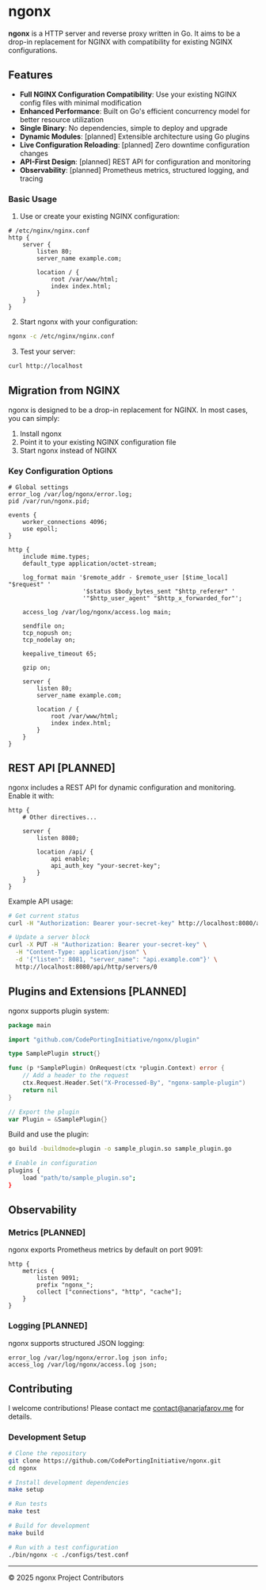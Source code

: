 # ngonx

**ngonx** is a HTTP server and reverse proxy written in Go.
It aims to be a drop-in replacement for NGINX with compatibility for existing NGINX configurations.

## Features

- **Full NGINX Configuration Compatibility**: Use your existing NGINX config files with minimal modification
- **Enhanced Performance**: Built on Go's efficient concurrency model for better resource utilization
- **Single Binary**: No dependencies, simple to deploy and upgrade
- **Dynamic Modules**: [planned] Extensible architecture using Go plugins
- **Live Configuration Reloading**: [planned] Zero downtime configuration changes
- **API-First Design**: [planned] REST API for configuration and monitoring
- **Observability**: [planned] Prometheus metrics, structured logging, and tracing

### Basic Usage

1. Use or create your existing NGINX configuration:

```nginx
# /etc/nginx/nginx.conf
http {
    server {
        listen 80;
        server_name example.com;

        location / {
            root /var/www/html;
            index index.html;
        }
    }
}
```

2. Start ngonx with your configuration:

```bash
ngonx -c /etc/nginx/nginx.conf
```

3. Test your server:

```bash
curl http://localhost
```

## Migration from NGINX

ngonx is designed to be a drop-in replacement for NGINX. In most cases, you can simply:

1. Install ngonx
2. Point it to your existing NGINX configuration file
3. Start ngonx instead of NGINX

### Key Configuration Options

```nginx
# Global settings
error_log /var/log/ngonx/error.log;
pid /var/run/ngonx.pid;

events {
    worker_connections 4096;
    use epoll;
}

http {
    include mime.types;
    default_type application/octet-stream;

    log_format main '$remote_addr - $remote_user [$time_local] "$request" '
                     '$status $body_bytes_sent "$http_referer" '
                     '"$http_user_agent" "$http_x_forwarded_for"';

    access_log /var/log/ngonx/access.log main;

    sendfile on;
    tcp_nopush on;
    tcp_nodelay on;

    keepalive_timeout 65;

    gzip on;

    server {
        listen 80;
        server_name example.com;

        location / {
            root /var/www/html;
            index index.html;
        }
    }
}
```

## REST API [PLANNED]

ngonx includes a REST API for dynamic configuration and monitoring. Enable it with:

```nginx
http {
    # Other directives...

    server {
        listen 8080;

        location /api/ {
            api enable;
            api_auth_key "your-secret-key";
        }
    }
}
```

Example API usage:

```bash
# Get current status
curl -H "Authorization: Bearer your-secret-key" http://localhost:8080/api/status

# Update a server block
curl -X PUT -H "Authorization: Bearer your-secret-key" \
  -H "Content-Type: application/json" \
  -d '{"listen": 8081, "server_name": "api.example.com"}' \
  http://localhost:8080/api/http/servers/0
```

## Plugins and Extensions [PLANNED]

ngonx supports plugin system:

```go
package main

import "github.com/CodePortingInitiative/ngonx/plugin"

type SamplePlugin struct{}

func (p *SamplePlugin) OnRequest(ctx *plugin.Context) error {
    // Add a header to the request
    ctx.Request.Header.Set("X-Processed-By", "ngonx-sample-plugin")
    return nil
}

// Export the plugin
var Plugin = &SamplePlugin{}
```

Build and use the plugin:

```bash
go build -buildmode=plugin -o sample_plugin.so sample_plugin.go

# Enable in configuration
plugins {
    load "path/to/sample_plugin.so";
}
```

## Observability

### Metrics [PLANNED]

ngonx exports Prometheus metrics by default on port 9091:

```nginx
http {
    metrics {
        listen 9091;
        prefix "ngonx_";
        collect ["connections", "http", "cache"];
    }
}
```

### Logging [PLANNED]

ngonx supports structured JSON logging:

```nginx
error_log /var/log/ngonx/error.log json info;
access_log /var/log/ngonx/access.log json;
```

## Contributing

I welcome contributions! Please contact me [contact@anarjafarov.me](mailto:contact@anarjafarov.me) for details.

### Development Setup

```bash
# Clone the repository
git clone https://github.com/CodePortingInitiative/ngonx.git
cd ngonx

# Install development dependencies
make setup

# Run tests
make test

# Build for development
make build

# Run with a test configuration
./bin/ngonx -c ./configs/test.conf
```

---

© 2025 ngonx Project Contributors
